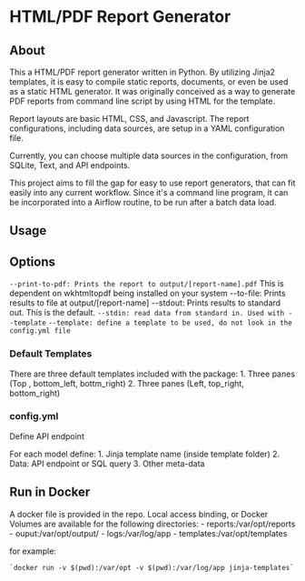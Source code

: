 # HTML/PDF Report Generator

## About

This a HTML/PDF report generator written in Python. By utilizing Jinja2
templates, it is easy to compile static reports, documents, or even be
used as a static HTML generator. It was originally conceived as a way to
generate PDF reports from command line script by using HTML for the template.

Report layouts are basic HTML, CSS, and Javascript. The report configurations,
including data sources, are setup in a YAML configuration file.

Currently, you can choose multiple data sources in the configuration, from
SQLite, Text, and API endpoints.

This project aims to fill the gap for easy to use report generators, that can
fit easily into any current workflow. Since it's a command line program, it can
be incorporated into a Airflow routine, to be run after a batch data load.


## Usage

## Options

`--print-to-pdf: Prints the report to output/[report-name].pdf`
 This is dependent on wkhtmltopdf being installed on your system
 --to-file: Prints results to file at output/[report-name]
 --stdout: Prints results to standard out. This is the default.
`--stdin: read data from standard in. Used with --template`
`--template: define a template to be used, do not look in the config.yml file`

### Default Templates
There are three default templates included
with the package:
    1. Three panes (Top , bottom_left, bottm_right)
    2. Three panes (Left, top_right, bottom_right)


### config.yml

Define API endpoint

For each model define:
    1. Jinja template name (inside template folder)
    2. Data: API endpoint or SQL query
    3. Other meta-data

## Run in Docker

A docker file is provided in the repo. Local access binding, or Docker Volumes
are available for the following directories:
    - reports:/var/opt/reports
    - ouput:/var/opt/output/
    - logs:/var/log/app
    - templates:/var/opt/templates

for example:

    `docker run -v $(pwd):/var/opt -v $(pwd):/var/log/app jinja-templates`
